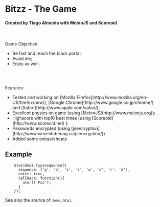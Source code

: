 Bitzz - The Game
================
<h4>Created by Tiago Almeida with MelonJS and Scoreoid</h4>

<br><br>
Game Objective:<br>
<ul>
<li> Be fast and reach the black portal;</li>
<li> Avoid die;</li>
<li> Enjoy as well.</li>
</ul>
<br><br>

Features:<br>
<ul>
<li> Tested and working on [Mozilla Firefox](http://www.mozilla.org/en-US/firefox/new/), [Google Chrome](http://www.google.co.jp/chrome/) and [Safari](http://www.apple.com/safari/);</li>
<li>Excellent physics on game (using [MelonJS](http://www.melonjs.org));</li>
<li>Highscore with top10 best times (using [Scoreoid](http://www.scoreoid.net)
);</li>
<li>Passwords encrypted (using [jsencryption](http://www.vincentcheung.ca/jsencryption/))</li>
<li>Added some extras/cheats</li>
</ul>



Example
-------

        $(window).typesequence({
          sequence: ['p', 'a', 's', 's', 'w', 'o', 'r', 'd'],
          enter: true,
          callback: function(){
            alert('Foo');
          }
        });

See also the source of `demo.html`.